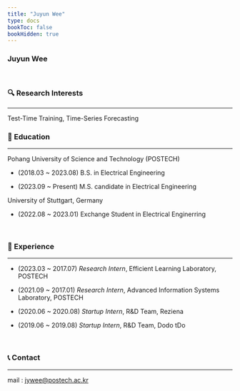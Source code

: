 ```yaml
---
title: "Juyun Wee"
type: docs
bookToc: false
bookHidden: true
---
```


### **Juyun Wee**

<br>

### 🔍 Research Interests
---
Test-Time Training, Time-Series Forecasting

### 🏫 Education
---
Pohang University of Science and Technology (POSTECH) <br>

- (2018.03 ~ 2023.08) B.S. in Electrical Engineering <br>
  
- (2023.09 ~ Present) M.S. candidate in Electrical Engineering <br>

University of Stuttgart, Germany <br>

- (2022.08 ~ 2023.01) Exchange Student in Electrical Enginerring   

<br>

### 🏢 Experience
---
- (2023.03 ~ 2017.07) *Research Intern*, Efficient Learning Laboratory, POSTECH <br>

- (2021.09 ~ 2017.01) *Research Intern*, Advanced Information Systems Laboratory, POSTECH <br>

- (2020.06 ~ 2020.08) *Startup Intern*, R&D Team, Reziena <br>

- (2019.06 ~ 2019.08) *Startup Intern*, R&D Team, Dodo tDo <br>



<br>


### 📞 Contact
---

mail : jywee@postech.ac.kr